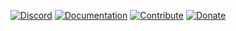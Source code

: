 <div align="center">

[![Discord](https://badgen.net/discord/members/QXPCk2y)](https://discord.gg/QXPCk2y)
[![Documentation](https://img.shields.io/badge/Documentation-blueviolet?logo=Wikipedia&labelColor=gray)](https://wiki.mineinabyss.com)
[![Contribute](https://shields.io/badge/Contribute-e57be5?logo=github%20sponsors&style=flat&logoColor=white)](https://wiki.mineinabyss.com/contributing/)
[![Donate](https://img.shields.io/badge/Donate-FF5E5B?logo=ko-fi&logoColor=white)](https://ko-fi.com/mineinabyss)
 
